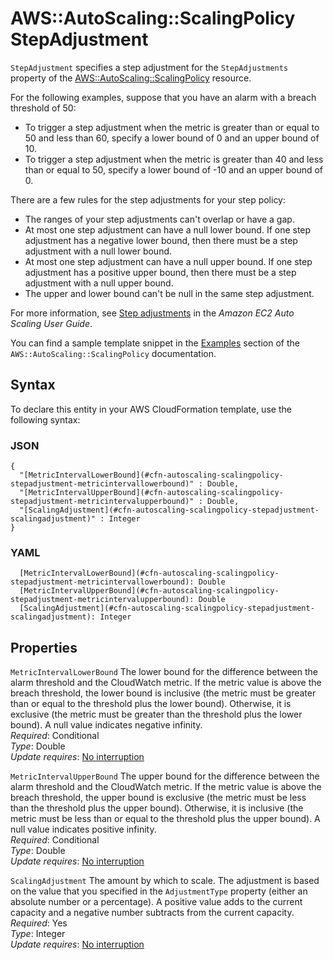 # AWS::AutoScaling::ScalingPolicy StepAdjustment<a name="aws-properties-autoscaling-scalingpolicy-stepadjustments"></a>

 `StepAdjustment` specifies a step adjustment for the `StepAdjustments` property of the [AWS::AutoScaling::ScalingPolicy](https://docs.aws.amazon.com/AWSCloudFormation/latest/UserGuide/aws-properties-as-policy.html) resource\.

For the following examples, suppose that you have an alarm with a breach threshold of 50: 
+ To trigger a step adjustment when the metric is greater than or equal to 50 and less than 60, specify a lower bound of 0 and an upper bound of 10\. 
+ To trigger a step adjustment when the metric is greater than 40 and less than or equal to 50, specify a lower bound of \-10 and an upper bound of 0\. 

There are a few rules for the step adjustments for your step policy: 
+ The ranges of your step adjustments can't overlap or have a gap\. 
+ At most one step adjustment can have a null lower bound\. If one step adjustment has a negative lower bound, then there must be a step adjustment with a null lower bound\. 
+ At most one step adjustment can have a null upper bound\. If one step adjustment has a positive upper bound, then there must be a step adjustment with a null upper bound\. 
+ The upper and lower bound can't be null in the same step adjustment\.

For more information, see [Step adjustments](https://docs.aws.amazon.com/autoscaling/ec2/userguide/as-scaling-simple-step.html#as-scaling-steps) in the *Amazon EC2 Auto Scaling User Guide*\. 

You can find a sample template snippet in the [Examples](https://docs.aws.amazon.com/AWSCloudFormation/latest/UserGuide/aws-properties-as-policy.html#aws-properties-as-policy--examples) section of the `AWS::AutoScaling::ScalingPolicy` documentation\.

## Syntax<a name="aws-properties-autoscaling-scalingpolicy-stepadjustments-syntax"></a>

To declare this entity in your AWS CloudFormation template, use the following syntax:

### JSON<a name="aws-properties-autoscaling-scalingpolicy-stepadjustments-syntax.json"></a>

```
{
  "[MetricIntervalLowerBound](#cfn-autoscaling-scalingpolicy-stepadjustment-metricintervallowerbound)" : Double,
  "[MetricIntervalUpperBound](#cfn-autoscaling-scalingpolicy-stepadjustment-metricintervalupperbound)" : Double,
  "[ScalingAdjustment](#cfn-autoscaling-scalingpolicy-stepadjustment-scalingadjustment)" : Integer
}
```

### YAML<a name="aws-properties-autoscaling-scalingpolicy-stepadjustments-syntax.yaml"></a>

```
  [MetricIntervalLowerBound](#cfn-autoscaling-scalingpolicy-stepadjustment-metricintervallowerbound): Double
  [MetricIntervalUpperBound](#cfn-autoscaling-scalingpolicy-stepadjustment-metricintervalupperbound): Double
  [ScalingAdjustment](#cfn-autoscaling-scalingpolicy-stepadjustment-scalingadjustment): Integer
```

## Properties<a name="aws-properties-autoscaling-scalingpolicy-stepadjustments-properties"></a>

`MetricIntervalLowerBound`  <a name="cfn-autoscaling-scalingpolicy-stepadjustment-metricintervallowerbound"></a>
The lower bound for the difference between the alarm threshold and the CloudWatch metric\. If the metric value is above the breach threshold, the lower bound is inclusive \(the metric must be greater than or equal to the threshold plus the lower bound\)\. Otherwise, it is exclusive \(the metric must be greater than the threshold plus the lower bound\)\. A null value indicates negative infinity\.  
*Required*: Conditional  
*Type*: Double  
*Update requires*: [No interruption](https://docs.aws.amazon.com/AWSCloudFormation/latest/UserGuide/using-cfn-updating-stacks-update-behaviors.html#update-no-interrupt)

`MetricIntervalUpperBound`  <a name="cfn-autoscaling-scalingpolicy-stepadjustment-metricintervalupperbound"></a>
The upper bound for the difference between the alarm threshold and the CloudWatch metric\. If the metric value is above the breach threshold, the upper bound is exclusive \(the metric must be less than the threshold plus the upper bound\)\. Otherwise, it is inclusive \(the metric must be less than or equal to the threshold plus the upper bound\)\. A null value indicates positive infinity\.  
*Required*: Conditional  
*Type*: Double  
*Update requires*: [No interruption](https://docs.aws.amazon.com/AWSCloudFormation/latest/UserGuide/using-cfn-updating-stacks-update-behaviors.html#update-no-interrupt)

`ScalingAdjustment`  <a name="cfn-autoscaling-scalingpolicy-stepadjustment-scalingadjustment"></a>
The amount by which to scale\. The adjustment is based on the value that you specified in the `AdjustmentType` property \(either an absolute number or a percentage\)\. A positive value adds to the current capacity and a negative number subtracts from the current capacity\.   
*Required*: Yes  
*Type*: Integer  
*Update requires*: [No interruption](https://docs.aws.amazon.com/AWSCloudFormation/latest/UserGuide/using-cfn-updating-stacks-update-behaviors.html#update-no-interrupt)